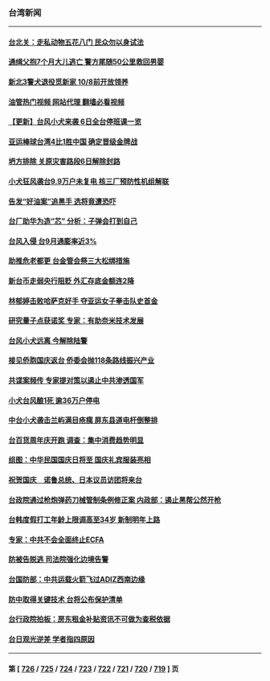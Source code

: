 ### 台湾新闻
---
#### [台北关：走私动物五花八门 民众勿以身试法](../../pages/ncid1349361/n14089021.md?10060845) 
#### [通缉父抱7个月大儿逃亡 警方尾随50公里救回男婴](../../pages/ncid1349361/n14089016.md?10060845) 
#### [新北3警犬退役觅新家 10/8前开放领养](../../pages/ncid1349361/n14088980.md?10060845) 
#### [油管热门视频 网站代理 翻墙必看视频](http://138.2.39.72:81/youtube.html?epic-marker?10060845)
#### [【更新】台风小犬来袭 6日全台停班课一览](../../pages/ncid1349361/n14088878.md?10060845) 
#### [亚运棒球台湾4比1胜中国 确定晋级金牌战](../../pages/ncid1349361/n14088877.md?10060845) 
#### [坍方排除 关原灾害路段6日解除封路](../../pages/ncid1349361/n14088867.md?10060845) 
#### [小犬狂风袭台9.9万户未复电 核三厂预防性机组解联](../../pages/ncid1349361/n14088866.md?10060845) 
#### [告发“好油案”追黑手 选将竟遭恐吓](../../pages/ncid1349361/n14088868.md?10060845) 
#### [台厂助华为造“芯” 分析：子弹会打到自己](../../pages/ncid1349361/n14088859.md?10060845) 
#### [台风入侵  台9月通膨率近3%](../../pages/ncid1349361/n14088806.md?10060845) 
#### [助推危老都更 台金管会祭三大松绑措施](../../pages/ncid1349361/n14088802.md?10060845) 
#### [新台币走弱央行阻贬 外汇存底金额连2降](../../pages/ncid1349361/n14088803.md?10060845) 
#### [林郁婷击败哈萨克好手 夺亚运女子拳击队史首金](../../pages/ncid1349361/n14088841.md?10060845) 
#### [研究量子点获诺奖 专家：有助奈米技术发展](../../pages/ncid1349361/n14088798.md?10060845) 
#### [台风小犬远离 今解除陆警](../../pages/ncid1349361/n14088805.md?10060845) 
#### [接见侨胞国庆返台 侨委会抛118条路线振兴产业](../../pages/ncid1349361/n14088832.md?10060845) 
#### [共谍案频传 专家提对策以遏止中共渗透国军](../../pages/ncid1349361/n14078565.md?10060845) 
#### [小犬台风酿1死 逾36万户停电](../../pages/ncid1349361/n14088808.md?10060845) 
#### [中台小犬袭击兰屿满目疮痍 屏东县道电杆倒整排](../../pages/ncid1349361/n14088812.md?10060845) 
#### [台百货周年庆开跑 调查：集中消费趋势明显](../../pages/ncid1349361/n14088818.md?10060845) 
#### [组图：中华民国国庆日将至 国庆礼宾服装亮相](../../pages/ncid1349361/n14088700.md?10060845) 
#### [祝贺国庆　诺鲁总统、日本议员访团将来台](../../pages/ncid1349361/n14088752.md?10060845) 
#### [台政院通过枪炮弹药刀械管制条例修正案 内政部：遏止黑帮公然开枪](../../pages/ncid1349361/n14088756.md?10060845) 
#### [台韩度假打工年龄上限调高至34岁 新制明年上路](../../pages/ncid1349361/n14088746.md?10060845) 
#### [专家：中共不会全面终止ECFA](../../pages/ncid1349361/n14088731.md?10060845) 
#### [防被告脱逃 司法院强化边境告警](../../pages/ncid1349361/n14088734.md?10060845) 
#### [台国防部：中共运载火箭飞过ADIZ西南边缘](../../pages/ncid1349361/n14088678.md?10060845) 
#### [防中取得关键技术 台将公布保护清单](../../pages/ncid1349361/n14088697.md?10060845) 
#### [台行政院拍板：房东租金补贴资讯不可做为查税依据](../../pages/ncid1349361/n14088698.md?10060845) 
#### [台日观光逆差 学者指四原因](../../pages/ncid1349361/n14088662.md?10060845) 

---
#### 第 [ [726](./726.md?10060845) / [725](./725.md?10060845) / [724](./724.md?10060845) / [723](./723.md?10060845) / [722](./722.md?10060845) / [721](./721.md?10060845) / [720](./720.md?10060845) / [719](./719.md?10060845) ] 页

